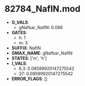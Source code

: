 # 82784_NafIN.mod

- **G_VALS**:
  - gNafbar_NafIN: 0.086
- **GATES**:
  - h: 1
  - m: 3
- **SUFFIX**: NafIN
- **GMAX_NAME**: gNafbar_NafIN
- **STATES**: ['m', 'h']
- **I_VALS**:
  - 6.3: 0.08599920147275542
  - 37: 0.08599920147275542
- **ERROR_FLAGS**: []
